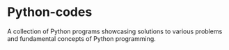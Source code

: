 # Python-codes
A collection of Python programs showcasing solutions to various problems and fundamental concepts of Python programming.

